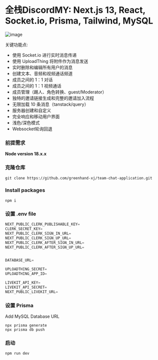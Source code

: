 # 全栈DiscordMY: Next.js 13, React, Socket.io, Prisma, Tailwind, MySQL

![image](https://github.com/greenhand-xj/team-chat-application/assets/81698900/16e22013-afb1-40be-b0a2-6410d22708d6)


关键功能点:

- 使用 Socket.io 进行实时消息传递
- 使用 UploadThing 将附件作为消息发送
- 实时删除和编辑所有用户的消息
- 创建文本、音频和视频通话频道
- 成员之间的 1：1 对话
- 成员之间的 1：1 视频通话
- 成员管理（踢人、角色转换、guest/Moderator）
- 独特的邀请链接生成和完整的邀请加入流程
- 无限加载 10 条消息（tanstack/query）
- 服务器创建和自定义
- 完全响应和移动用户界面
- 浅色/深色模式
- Websocket轮询回退

### 前提需求

**Node version 18.x.x**

### 克隆仓库

```shell
git clone https://github.com/greenhand-xj/team-chat-application.git
```

### Install packages

```shell
npm i
```

### 设置 .env file


```js
NEXT_PUBLIC_CLERK_PUBLISHABLE_KEY=
CLERK_SECRET_KEY=
NEXT_PUBLIC_CLERK_SIGN_IN_URL=
NEXT_PUBLIC_CLERK_SIGN_UP_URL=
NEXT_PUBLIC_CLERK_AFTER_SIGN_IN_URL=
NEXT_PUBLIC_CLERK_AFTER_SIGN_UP_URL=


DATABASE_URL=

UPLOADTHING_SECRET=
UPLOADTHING_APP_ID=

LIVEKIT_API_KEY=
LIVEKIT_API_SECRET=
NEXT_PUBLIC_LIVEKIT_URL=
```

### 设置 Prisma

Add MySQL Database URL

```shell
npx prisma generate
npx prisma db push

```

### 启动

```shell
npm run dev
```
